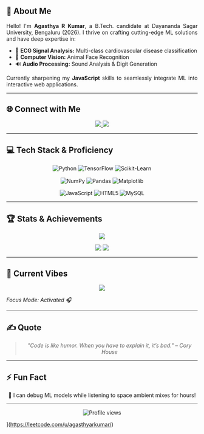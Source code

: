 

<!-- Rest of your existing README content goes here -->

## 💫 About Me

<p align="justify">
  Hello! I'm <strong>Agasthya R Kumar</strong>, a B.Tech. candidate at Dayananda Sagar University, Bengaluru (2026). 
  I thrive on crafting cutting-edge ML solutions and have deep expertise in:</p>

<ul>
  <li>🔬 <strong>ECG Signal Analysis:</strong> Multi-class cardiovascular disease classification</li>
  <li>🐾 <strong>Computer Vision:</strong> Animal Face Recognition</li>
  <li>🔊 <strong>Audio Processing:</strong> Sound Analysis & Digit Generation</li>
</ul>

<p align="justify">
  Currently sharpening my <strong>JavaScript</strong> skills to seamlessly integrate ML into interactive web applications.
</p>

<hr/>

## 🌐 Connect with Me

<p align="center">
  <a href="https://www.linkedin.com/in/agasthyarkumar/" title="LinkedIn">
    <img src="https://img.shields.io/badge/LinkedIn-%230077B5.svg?style=for-the-badge&logo=linkedin&logoColor=white" />
  </a>
  <a href="mailto:agasthyarkumar@gmail.com" title="Email">
    <img src="https://img.shields.io/badge/Email-D14836.svg?style=for-the-badge&logo=gmail&logoColor=white" />
  </a>
</p>

<hr/>

## 💻 Tech Stack & Proficiency

<p align="center">
  <!-- Skill Bar: Python -->
  <img align="center" src="https://img.shields.io/badge/Python-95%25-blue?style=for-the-badge&logo=python&logoColor=white" alt="Python" />
  <img align="center" src="https://img.shields.io/badge/TensorFlow-90%25-orange?style=for-the-badge&logo=TensorFlow&logoColor=white" alt="TensorFlow" />
  <img align="center" src="https://img.shields.io/badge/Scikit--Learn-85%25-yellow?style=for-the-badge&logo=scikit-learn&logoColor=white" alt="Scikit-Learn" />
</p>
<p align="center">
  <img align="center" src="https://img.shields.io/badge/NumPy-90%25-blue?style=for-the-badge&logo=numpy&logoColor=white" alt="NumPy" />
  <img align="center" src="https://img.shields.io/badge/Pandas-85%25-purple?style=for-the-badge&logo=pandas&logoColor=white" alt="Pandas" />
  <img align="center" src="https://img.shields.io/badge/Matplotlib-80%25-lightgrey?style=for-the-badge&logo=matplotlib&logoColor=black" alt="Matplotlib" />
</p>
<p align="center">
  <img align="center" src="https://img.shields.io/badge/JavaScript-70%25-yellow?style=for-the-badge&logo=javascript&logoColor=white" alt="JavaScript" />
  <img align="center" src="https://img.shields.io/badge/HTML5-75%25-orange?style=for-the-badge&logo=html5&logoColor=white" alt="HTML5" />
  <img align="center" src="https://img.shields.io/badge/MySQL-65%25-blue?style=for-the-badge&logo=mysql&logoColor=white" alt="MySQL" />
</p>

<hr/>

## 🏆 Stats & Achievements

<p align="center">
  <img src="https://github-readme-stats.vercel.app/api?username=agasthyarkumar&theme=dark&show_icons=true&include_all_commits=true&count_private=true" />
</p>
<p align="center">
  <img src="https://github-readme-streak-stats.herokuapp.com/?user=agasthyarkumar&theme=dark" />
  <img src="https://leetcard.jacoblin.cool/agasthyarkumar?theme=dark&ext=contest" />
</p>

<hr/>

## 🎵 Current Vibes

<p align="center">
  <a href="https://open.spotify.com/playlist/6B6QiN8g3XSFZNjFipccXc?si=sRDCW1j_QdSwkQ8nrHz1HQ">
    <img src="https://img.shields.io/badge/Listen_Lo-Fi_Beats-1ED760?style=for-the-badge&logo=spotify&logoColor=white" />
  </a>
  <p><em>Focus Mode: Activated 🎧</em></p>
</p>

<hr/>

## ✍️ Quote

<blockquote align="center" style="font-style:italic;">
  "Code is like humor. When you have to explain it, it’s bad." – Cory House
</blockquote>

<hr/>

## ⚡ Fun Fact

<p align="center">
  🌌 I can debug ML models while listening to space ambient mixes for hours!
</p>

<hr/>

<p align="center">
  <img src="https://komarev.com/ghpvc/?username=agasthyarkumar&style=flat-square&color=blue" alt="Profile views"/>
</p>

](https://leetcode.com/u/agasthyarkumar/)
